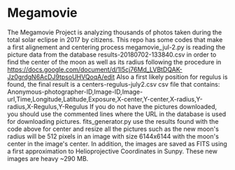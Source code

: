 # Megamovie
The Megamovie Project is analyzing thousands of photos taken during the total solar eclipse in 2017 by citizens. This repo has some codes that make a first alignement and centering process
megamovie_jul-2.py is reading the picture data from the database results-20180702-133840.csv in order to find the center of the moon as well as its radius following the procedure in https://docs.google.com/document/d/1l5cj76Md_LVBtDQAK-Jz0grdgN6AcDJ9tpsoUHVQoqA/edit Also a first likely position for regulus is found, the final result is a centers-regulus-july2.csv csv file that contains: Anonymous-photographer-ID,Image-ID,Image-url,Time,Longitude,Latitude,Exposure,X-center,Y-center,X-radius,Y-radius,X-Regulus,Y-Regulus
If you do not have the pictures downloaded, you should use the commented lines where the URL in the database is used for downloading pictures.
fits_generator.py use the results found with the code above for center and resize all the pictures such as the new moon's radius will be 512 pixels in an image with size 6144x6144 with the moon's center in the image's center. In addition, the images are saved as FITS using a first approximation to Helioprojective Coordinates in Sunpy. These new images are heavy ~290 MB.
